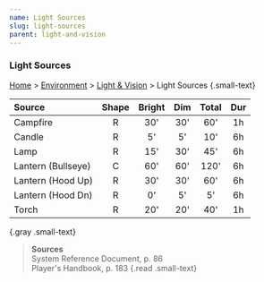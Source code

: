 ```yaml
---
name: Light Sources 
slug: light-sources
parent: light-and-vision
---
```

### Light Sources 
[Home](dm-operations-center) > [Environment](environment) > [Light & Vision](light-and-vision) > Light Sources {.small-text}

| Source           | Shape | Bright | Dim | Total | Dur |
| :----------------- | :-----: | :------: | :---: | :-----: | :---: |
| Campfire           |    R    |   30'    |  30'  |   60'   |  1h   |
| Candle             |    R    |    5'    |  5'   |   10'   |  6h   |
| Lamp               |    R    |   15'    |  30'  |   45'   |  6h   |
| Lantern (Bullseye) |    C    |   60'    |  60'  |  120'   |  6h   |
| Lantern (Hood Up)  |    R    |   30'    |  30'  |   60'   |  6h   |
| Lantern (Hood Dn)  |    R    |    0'    |  5'   |   5'    |  6h   |
| Torch              |    R    |   20'    |  20'  |   40'   |  1h   |
{.gray .small-text}

> **Sources** <br/>
> System Reference Document, p. 86<br/>
> Player's Handbook, p. 183
{.read .small-text}

